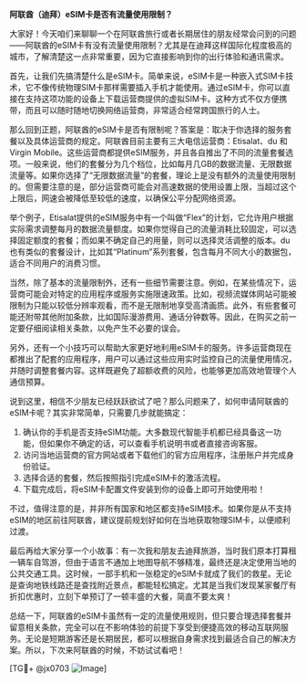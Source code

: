 **阿联酋（迪拜）eSIM卡是否有流量使用限制？**

大家好！今天咱们来聊聊一个在阿联酋旅行或者长期居住的朋友经常会问到的问题——阿联酋的eSIM卡有没有流量使用限制？尤其是在迪拜这样国际化程度极高的城市，了解清楚这一点非常重要，因为它直接影响到你的出行体验和通讯需求。

首先，让我们先搞清楚什么是eSIM卡。简单来说，eSIM卡是一种嵌入式SIM卡技术，它不像传统物理SIM卡那样需要插入手机才能使用。通过eSIM卡，你可以直接在支持这项功能的设备上下载运营商提供的虚拟SIM卡。这种方式不仅方便携带，而且可以随时随地切换网络运营商，非常适合经常跨国旅行的人士。

那么回到正题，阿联酋的eSIM卡是否有限制呢？答案是：取决于你选择的服务套餐以及具体运营商的规定。阿联酋目前主要有三大电信运营商：Etisalat、du 和 Virgin Mobile。这些运营商都提供eSIM服务，并且各自推出了不同的流量套餐选项。一般来说，他们的套餐分为几个档位，比如每月几GB的数据流量、无限数据流量等。如果你选择了“无限数据流量”的套餐，理论上是没有额外的流量使用限制的。但需要注意的是，部分运营商可能会对高速数据的使用设置上限，当超过这个上限后，网速会被降低至较低的速度，以确保公平分配网络资源。

举个例子，Etisalat提供的eSIM服务中有一个叫做“Flex”的计划，它允许用户根据实际需求调整每月的数据流量额度。如果你觉得自己的流量消耗比较固定，可以选择固定额度的套餐；而如果不确定自己的用量，则可以选择灵活调整的版本。du也有类似的套餐设计，比如其“Platinum”系列套餐，包含每月不同大小的数据包，适合不同用户的消费习惯。

当然，除了基本的流量限制外，还有一些细节需要注意。例如，在某些情况下，运营商可能会对特定的应用程序或服务实施限速政策。比如，视频流媒体网站可能被限制为只能以较低分辨率观看，而不是无限制地享受高清画质。此外，有些套餐可能还附带其他附加条款，比如国际漫游费用、通话分钟数等。因此，在购买之前一定要仔细阅读相关条款，以免产生不必要的误会。

另外，还有一个小技巧可以帮助大家更好地利用eSIM卡的服务。许多运营商现在都推出了配套的应用程序，用户可以通过这些应用实时监控自己的流量使用情况，并随时调整套餐内容。这样既避免了超额收费的风险，也能够更加高效地管理个人通信预算。

说到这里，相信不少朋友已经跃跃欲试了吧？那么问题来了，如何申请阿联酋的eSIM卡呢？其实非常简单，只需要几步就能搞定：

1. 确认你的手机是否支持eSIM功能。大多数现代智能手机都已经具备这一功能，但如果你不确定的话，可以查看手机说明书或者直接咨询客服。
2. 访问当地运营商的官方网站或者下载他们的官方应用程序，注册账户并完成身份验证。
3. 选择合适的套餐，然后按照指引完成eSIM卡的激活流程。
4. 下载完成后，将eSIM卡配置文件安装到你的设备上即可开始使用啦！

不过，值得注意的是，并非所有国家和地区都支持eSIM技术。如果你是从不支持eSIM的地区前往阿联酋，建议提前规划好如何在当地获取物理SIM卡，以便顺利过渡。

最后再给大家分享一个小故事：有一次我和朋友去迪拜旅游，当时我们原本打算租一辆车自驾游，但由于语言不通加上地图导航不够精准，最终还是决定使用当地的公共交通工具。这时候，一部手机和一张稳定的eSIM卡就成了我们的救星。无论是查询地铁线路还是查找附近景点，都能轻松搞定。尤其是当我们发现某家餐厅有折扣优惠时，立刻下单预订了一顿丰盛的大餐，简直不要太爽！

总结一下，阿联酋的eSIM卡虽然有一定的流量使用规则，但只要合理选择套餐并留意相关条款，完全可以在不影响体验的前提下享受到便捷高效的移动互联网服务。无论是短期游客还是长期居民，都可以根据自身需求找到最适合自己的解决方案。所以，下次来阿联酋的时候，不妨试试看吧！

[TG💪+ @jx0703 ![Image](https://github.com/user-attachments/assets/dbca1d08-cadb-493c-b0ec-ad6f7a83f270)]